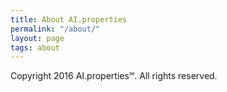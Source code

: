 ```yaml
---
title: About AI.properties
permalink: "/about/"
layout: page
tags: about
---
```


Copyright 2016 AI.properties℠. All rights reserved.
